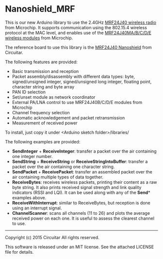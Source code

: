 Nanoshield_MRF
==============

This is our new Arduino library to use the 2.4GHz [MRF24J40 wireless radio](http://www.microchip.com/wwwproducts/Devices.aspx?dDocName=en027752) from Microchip.
It supports communication using the 802.15.4 wireless protocol at the MAC level, and enables use of the [MRF24J40MA/B/C/D/E wireless modules](http://www.microchip.com/pagehandler/en-us/technology/personalareanetworks/home.html) from Microchip.

The reference board to use this library is the [MRF24J40 Nanoshield](https://www.circuitar.com.br/en/nanoshields/modules/mrf24j40/) from Circuitar.

The following features are provided:

* Basic transmission and reception
* Packet assembly/disassembly with different data types: byte, signed/unsigned integer, signed/unsigned long integer, floating point, character string and byte array
* PAN ID selection
* Set/unset module as network coordinator
* External PA/LNA control to use MRF24J40B/C/D/E modules from Microchip
* Channel frequency selection
* Automatic acknowledgement and packet retransmission
* Measurement of received power

To install, just copy it under &lt;Arduino sketch folder&gt;/libraries/

The following examples are provided:

- **SendInteger** + **ReceiveInteger**: transfer a packet over the air containing one integer number.
- **SendString** + **ReceiveString** or **ReceiveStringIntoBuffer**: transfer a packet over the air containing one character string.
- **SendPacket** + **ReceivePacket**: transfer an assembled packet over the air containing multiple types of data together.
- **ReceiveBytes**: receives wireless packets, printing their content as a raw byte string. It also prints received signal strength and link quality indicators (RSSI and LQI). It can be used along with any of the **Send*** examples above.
- **ReceiveWithInterrupt**: similar to ReceiveBytes, but reception is done using an interrupt signal.
- **ChannelScanner**: scans all channels (11 to 26) and plots the average received power on each one. It is useful to assess the clearest channel to use.

---
Copyright (c) 2015 Circuitar
All rights reserved.

This software is released under an MIT license. See the attached LICENSE file for details.
